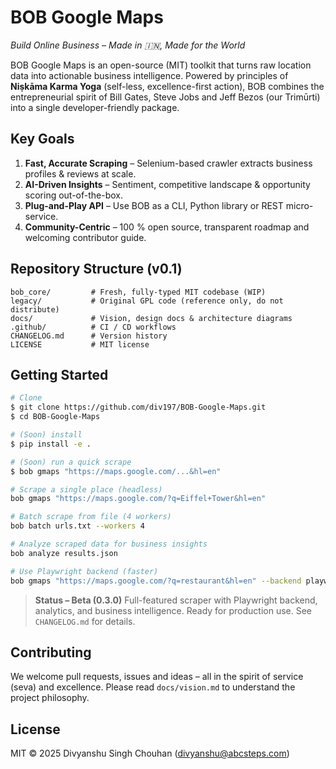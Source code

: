 # BOB Google Maps

*Build Online Business – Made in 🇮🇳, Made for the World*

BOB Google Maps is an open-source (MIT) toolkit that turns raw location data into actionable business intelligence. Powered by principles of **Niṣkāma Karma Yoga** (self-less, excellence-first action), BOB combines the entrepreneurial spirit of Bill Gates, Steve Jobs and Jeff Bezos (our Trimūrti) into a single developer-friendly package.

## Key Goals

1. **Fast, Accurate Scraping** – Selenium-based crawler extracts business profiles & reviews at scale.
2. **AI-Driven Insights** – Sentiment, competitive landscape & opportunity scoring out-of-the-box.
3. **Plug-and-Play API** – Use BOB as a CLI, Python library or REST micro-service.
4. **Community-Centric** – 100 % open source, transparent roadmap and welcoming contributor guide.

## Repository Structure (v0.1)

```text
bob_core/         # Fresh, fully-typed MIT codebase (WIP)
legacy/           # Original GPL code (reference only, do not distribute)
docs/             # Vision, design docs & architecture diagrams
.github/          # CI / CD workflows
CHANGELOG.md      # Version history
LICENSE           # MIT license
```

## Getting Started

```bash
# Clone
$ git clone https://github.com/div197/BOB-Google-Maps.git
$ cd BOB-Google-Maps

# (Soon) install
$ pip install -e .

# (Soon) run a quick scrape
$ bob gmaps "https://maps.google.com/...&hl=en"

# Scrape a single place (headless)
bob gmaps "https://maps.google.com/?q=Eiffel+Tower&hl=en"

# Batch scrape from file (4 workers)
bob batch urls.txt --workers 4

# Analyze scraped data for business insights
bob analyze results.json

# Use Playwright backend (faster)
bob gmaps "https://maps.google.com/?q=restaurant&hl=en" --backend playwright
```

> **Status – Beta (0.3.0)**
> Full-featured scraper with Playwright backend, analytics, and business intelligence. Ready for production use. See `CHANGELOG.md` for details.

## Contributing

We welcome pull requests, issues and ideas – all in the spirit of service (seva) and excellence. Please read `docs/vision.md` to understand the project philosophy.

## License

MIT © 2025 Divyanshu Singh Chouhan (<divyanshu@abcsteps.com>) 